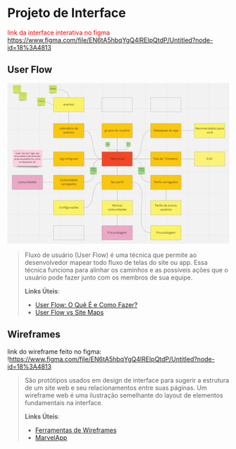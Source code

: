
# Projeto de Interface

<span style="color:red">link da interface interativa no figma <a href="2-Especificação.md">https://www.figma.com/file/EN6tA5hbqYgQ4lREIpQtdP/Untitled?node-id=18%3A4813</a></span>

## User Flow

![Exemplo de UserFlow](images/image.png)

> Fluxo de usuário (User Flow) é uma técnica que permite ao desenvolvedor
> mapear todo fluxo de telas do site ou app. Essa técnica funciona
> para alinhar os caminhos e as possíveis ações que o usuário pode
> fazer junto com os membros de sua equipe.
>
> **Links Úteis**:
> - [User Flow: O Quê É e Como Fazer?](https://medium.com/7bits/fluxo-de-usu%C3%A1rio-user-flow-o-que-%C3%A9-como-fazer-79d965872534)
> - [User Flow vs Site Maps](http://designr.com.br/sitemap-e-user-flow-quais-as-diferencas-e-quando-usar-cada-um/)


## Wireframes

link do wireframe feito no figma:
!https://www.figma.com/file/EN6tA5hbqYgQ4lREIpQtdP/Untitled?node-id=18%3A4813

> São protótipos usados em design de interface para sugerir a
> estrutura de um site web e seu relacionamentos entre suas
> páginas. Um wireframe web é uma ilustração semelhante do
> layout de elementos fundamentais na interface.
> 
> **Links Úteis**:
> - [Ferramentas de Wireframes](https://rockcontent.com/blog/wireframes/)
> - [MarvelApp](https://marvelapp.com/developers/documentation/tutorials/)
